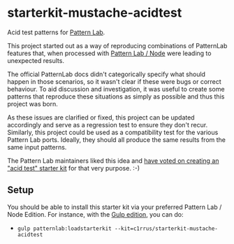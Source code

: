 # starterkit-mustache-acidtest
Acid test patterns for [Pattern Lab](http://patternlab.io/).

This project started out as a way of reproducing combinations of PatternLab features that, when processed with [Pattern Lab / Node](https://github.com/pattern-lab/patternlab-node) were leading to unexpected results.

The official PatternLab docs didn't categorically specify what should happen in those scenarios, so it wasn't clear if these were bugs or correct behaviour. To aid discussion and investigation, it was useful to create some patterns that reproduce these situations as simply as possible and thus this project was born.

As these issues are clarified or fixed, this project can be updated accordingly and serve as a regression test to ensure they don't recur. Similarly, this project could be used as a compatibility test for the various Pattern Lab ports. Ideally, they should all produce the same results from the same input patterns.

The Pattern Lab maintainers liked this idea and [have voted on creating an "acid test" starter kit](https://github.com/pattern-lab/the-spec/issues/23) for that very purpose. :-)


## Setup
You should be able to install this starter kit via your preferred Pattern Lab / Node Edition. For instance, with the [Gulp edition](https://github.com/pattern-lab/edition-node-gulp), you can do:

* `gulp patternlab:loadstarterkit --kit=c1rrus/starterkit-mustache-acidtest`

